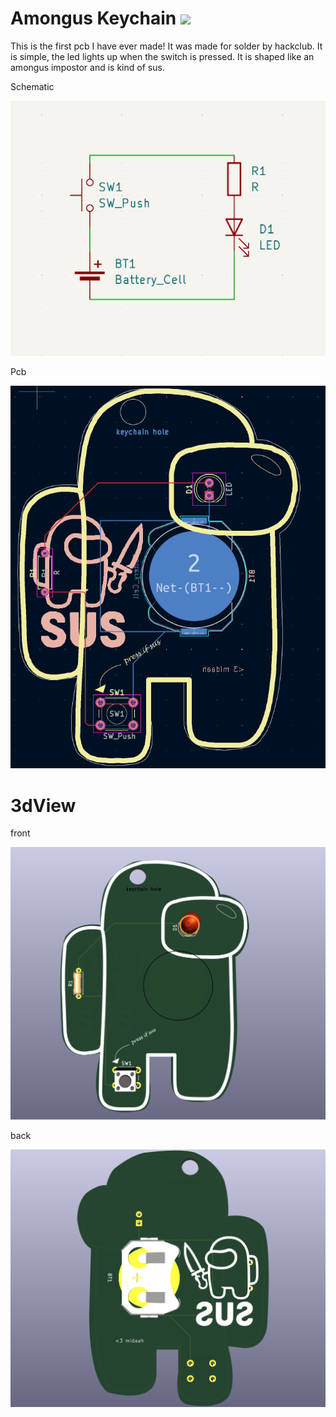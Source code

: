 # Amongus Keychain <img src="https://images-wixmp-ed30a86b8c4ca887773594c2.wixmp.com/f/31aeb5bd-5f8a-4af4-bc7f-a67c73ce9e62/de58fb0-540a01dc-7023-402b-becd-9cac53a7ccf5.gif?token=eyJ0eXAiOiJKV1QiLCJhbGciOiJIUzI1NiJ9.eyJzdWIiOiJ1cm46YXBwOjdlMGQxODg5ODIyNjQzNzNhNWYwZDQxNWVhMGQyNmUwIiwiaXNzIjoidXJuOmFwcDo3ZTBkMTg4OTgyMjY0MzczYTVmMGQ0MTVlYTBkMjZlMCIsIm9iaiI6W1t7InBhdGgiOiJcL2ZcLzMxYWViNWJkLTVmOGEtNGFmNC1iYzdmLWE2N2M3M2NlOWU2MlwvZGU1OGZiMC01NDBhMDFkYy03MDIzLTQwMmItYmVjZC05Y2FjNTNhN2NjZjUuZ2lmIn1dXSwiYXVkIjpbInVybjpzZXJ2aWNlOmZpbGUuZG93bmxvYWQiXX0.zo7PEGmAXDEEDFnMxNIpv9ISVDwTcOd7XJYft1OeMUg" width=30>
This is the first pcb I have ever made! It was made for solder by hackclub.
It is simple, the led lights up when the switch is pressed.
It is shaped like an amongus impostor and is kind of sus.

Schematic

<img src="https://github.com/Midaah-r/amongus-keychain-hc/blob/main/schematic.png" width=700>

Pcb

<img src="https://github.com/Midaah-r/amongus-keychain-hc/blob/main/pcbupdated.png" width=700>

# 3dView

front

<img src="https://github.com/Midaah-r/amongus-keychain-hc/blob/main/3dviewfront.png" width=700>

back

<img src="https://github.com/Midaah-r/amongus-keychain-hc/blob/main/3dviewback.png" width=700>
